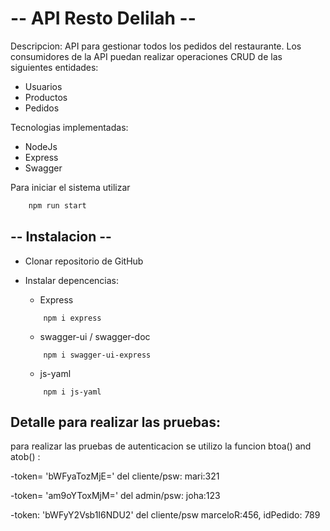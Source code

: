 #     -- API Resto Delilah --

Descripcion: API para gestionar todos los pedidos del
restaurante. Los consumidores de la API puedan realizar operaciones CRUD de las
siguientes entidades:
* Usuarios
* Productos
* Pedidos

Tecnologias implementadas:
* NodeJs
* Express
* Swagger 

Para iniciar el sistema  utilizar 
```bash
    npm run start
```

##  -- Instalacion --   

* Clonar repositorio de GitHub
* Instalar depencencias:

   * Express
    ```bsh
        npm i express
    ```
    * swagger-ui / swagger-doc
    ```bsh
        npm i swagger-ui-express    
    ```
    * js-yaml
    ```bsh
        npm i js-yaml    
    ```

## Detalle para realizar las pruebas: 
para realizar las pruebas de autenticacion se utilizo la funcion btoa() and atob() :

-token= 'bWFyaTozMjE=' del cliente/psw: mari:321 

-token= 'am9oYToxMjM=' del admin/psw: joha:123

-token: 'bWFyY2Vsb1I6NDU2' del cliente/psw marceloR:456, idPedido: 789
